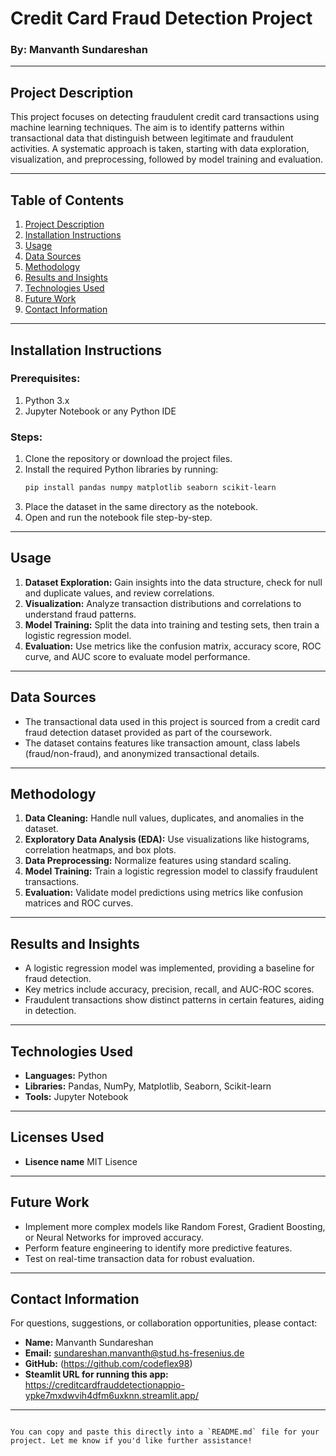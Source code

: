 # Credit Card Fraud Detection Project

### By: Manvanth Sundareshan

---

## Project Description

This project focuses on detecting fraudulent credit card transactions using machine learning techniques. The aim is to identify patterns within transactional data that distinguish between legitimate and fraudulent activities. A systematic approach is taken, starting with data exploration, visualization, and preprocessing, followed by model training and evaluation.

---

## Table of Contents

1. [Project Description](#project-description)
2. [Installation Instructions](#installation-instructions)
3. [Usage](#usage)
4. [Data Sources](#data-sources)
5. [Methodology](#methodology)
6. [Results and Insights](#results-and-insights)
7. [Technologies Used](#technologies-used)
8. [Future Work](#future-work)
9. [Contact Information](#contact-information)

---

## Installation Instructions

### Prerequisites:
1. Python 3.x
2. Jupyter Notebook or any Python IDE

### Steps:
1. Clone the repository or download the project files.
2. Install the required Python libraries by running:
   ```bash
   pip install pandas numpy matplotlib seaborn scikit-learn
   ```
3. Place the dataset in the same directory as the notebook.
4. Open and run the notebook file step-by-step.

---

## Usage

1. **Dataset Exploration:** Gain insights into the data structure, check for null and duplicate values, and review correlations.
2. **Visualization:** Analyze transaction distributions and correlations to understand fraud patterns.
3. **Model Training:** Split the data into training and testing sets, then train a logistic regression model.
4. **Evaluation:** Use metrics like the confusion matrix, accuracy score, ROC curve, and AUC score to evaluate model performance.

---

## Data Sources

- The transactional data used in this project is sourced from a credit card fraud detection dataset provided as part of the coursework.
- The dataset contains features like transaction amount, class labels (fraud/non-fraud), and anonymized transactional details.

---

## Methodology

1. **Data Cleaning:** Handle null values, duplicates, and anomalies in the dataset.
2. **Exploratory Data Analysis (EDA):** Use visualizations like histograms, correlation heatmaps, and box plots.
3. **Data Preprocessing:** Normalize features using standard scaling.
4. **Model Training:** Train a logistic regression model to classify fraudulent transactions.
5. **Evaluation:** Validate model predictions using metrics like confusion matrices and ROC curves.

---

## Results and Insights

- A logistic regression model was implemented, providing a baseline for fraud detection.
- Key metrics include accuracy, precision, recall, and AUC-ROC scores.
- Fraudulent transactions show distinct patterns in certain features, aiding in detection.

---

## Technologies Used

- **Languages:** Python
- **Libraries:** Pandas, NumPy, Matplotlib, Seaborn, Scikit-learn
- **Tools:** Jupyter Notebook

---
## Licenses Used

- **Lisence name** MIT Lisence

---
## Future Work

- Implement more complex models like Random Forest, Gradient Boosting, or Neural Networks for improved accuracy.
- Perform feature engineering to identify more predictive features.
- Test on real-time transaction data for robust evaluation.

---

## Contact Information

For questions, suggestions, or collaboration opportunities, please contact:

- **Name:** Manvanth Sundareshan
- **Email:** sundareshan.manvanth@stud.hs-fresenius.de
- **GitHub:** (https://github.com/codeflex98)
- **Steamlit URL for running this app:** https://creditcardfrauddetectionappio-ypke7mxdwvih4dfm6uxknn.streamlit.app/
---
```

You can copy and paste this directly into a `README.md` file for your project. Let me know if you'd like further assistance!
